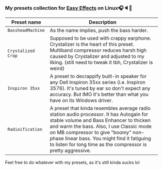 ### My presets collection for [Easy Effects](https://github.com/wwmm/easyeffects) on Linux🎧🔈🐧

| Preset name | Description |
| - | - |
| `BassheadMachine` | As the name implies, push the bass harder. |
| `Crystalized Crap` | Supposed to be used with crappy earphone. Crystalizer is the heart of this preset. Multiband compressor reduces harsh high caused by Crystalizer and adjusted to my liking. (still need to tweak it tbh, Crystalizer is weird) |
| `Inspiron 35xx` | A preset to decrappify built-in speaker for any Dell Inspiron 35xx series (i.e. Inspiron 3576). It's tuned by ear so don't expect any accuracy. But IMO it's better than what you have on its Windows driver. |
| `Radioification` | A preset that kinda resembles average radio station audio processor. It has Autogain for stable volume and Bass Enhancer to thicken and warm the bass. Also, I use Classic mode on MB compressor to give "boomy" non-phase linear bass. You might find it fatiguing to listen for long time as the compressor is pretty aggressive. |

Feel free to do whatever with my presets, as it's still kinda sucks lol
